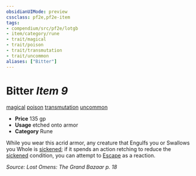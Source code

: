 ```yaml
---
obsidianUIMode: preview
cssclass: pf2e,pf2e-item
tags:
- compendium/src/pf2e/lotgb
- item/category/rune
- trait/magical
- trait/poison
- trait/transmutation
- trait/uncommon
aliases: ["Bitter"]
---
```

# Bitter *Item 9*  
[magical](../../../Rules/traits/magical.md)  [poison](../../../Rules/traits/poison.md)  [transmutation](../../../Rules/traits/transmutation.md)  [uncommon](../../../Rules/traits/uncommon.md)  

- **Price** 135 gp
- **Usage** etched onto armor
- **Category** Rune

While you wear this acrid armor, any creature that Engulfs you or Swallows you Whole is [sickened](../../../Rules/conditions.md#Sickened); if it spends an action retching to reduce the [sickened](../../../Rules/conditions.md#Sickened) condition, you can attempt to [Escape](../../../Rules/actions/escape.md) as a reaction.

*Source: Lost Omens: The Grand Bazaar p. 18*